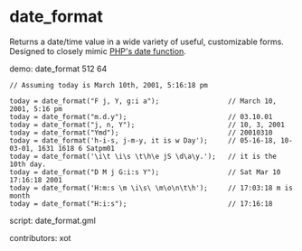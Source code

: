 date_format
===========

Returns a date/time value in a wide variety of useful, customizable forms.
Designed to closely mimic [PHP's date function].

demo: date_format 512 64

    // Assuming today is March 10th, 2001, 5:16:18 pm

    today = date_format("F j, Y, g:i a");                 // March 10, 2001, 5:16 pm
    today = date_format("m.d.y");                         // 03.10.01
    today = date_format("j, n, Y");                       // 10, 3, 2001
    today = date_format("Ymd");                           // 20010310
    today = date_format('h-i-s, j-m-y, it is w Day');     // 05-16-18, 10-03-01, 1631 1618 6 Satpm01
    today = date_format('\i\t \i\s \t\h\e jS \d\a\y.');   // it is the 10th day.
    today = date_format("D M j G:i:s Y");                 // Sat Mar 10 17:16:18 2001
    today = date_format('H:m:s \m \i\s\ \m\o\n\t\h');     // 17:03:18 m is month
    today = date_format("H:i:s");                         // 17:16:18 

script: date_format.gml

contributors: xot

[PHP's date function]: http://us2.php.net/manual/en/function.date.php